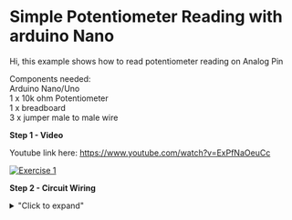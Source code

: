 # Simple Potentiometer Reading with arduino Nano

Hi, this example shows how to read potentiometer reading on Analog Pin

Components needed: </br>
Arduino Nano/Uno </br>
1 x 10k ohm Potentiometer </br>
1 x breadboard </br>
3 x jumper male to male wire </br>

**Step 1 - Video**

Youtube link here: https://www.youtube.com/watch?v=ExPfNaOeuCc

[![Exercise 1](https://img.youtube.com/vi/ExPfNaOeuCc/0.jpg)](https://www.youtube.com/watch?v=ExPfNaOeuCc)

**Step 2 - Circuit Wiring**
<details>
<summary>"Click to expand"</summary>
<p align = "centre">
  ![Potentiometer Circuit fritzing picture](https://user-images.githubusercontent.com/73819661/99189238-32c33480-279b-11eb-8221-158d54f87a16.PNG)   <img src="https://github.com/hamdibadrul/Embeded-Design/blob/main/Week%204/Example%207/Actual%20LED%20Circuit.jpeg" width = "400" height = "600" />
 
Simply complete the circuit connection according to the picture above. 

**Step 3 - Arduino Programming**

<details>
<summary>"Click to expand"</summary>

![Code 1](https://user-images.githubusercontent.com/73819661/99189114-97ca5a80-279a-11eb-95fa-a1d4157850e6.PNG)

 You can look at the code here --> <a href="https://github.com/hamdibadrul/Embeded-Design/blob/main/Week%205/Exercise%201/Hamdi_Potentiometer.ino"> Arduino Code </a>
 
</details>


**Step 4 - Conclusion** 
This is a simple tutorial to read the value of ADC from arduino.
